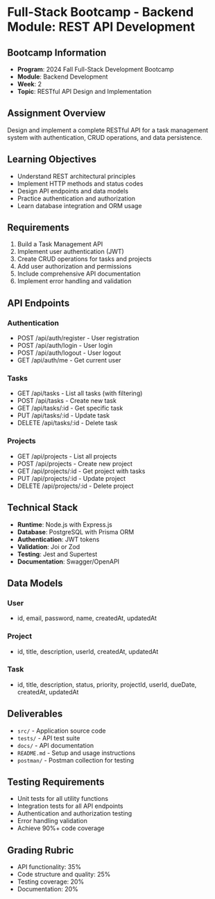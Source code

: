# Full-Stack Bootcamp - Backend Module: REST API Development

## Bootcamp Information

- **Program**: 2024 Fall Full-Stack Development Bootcamp
- **Module**: Backend Development
- **Week**: 2
- **Topic**: RESTful API Design and Implementation

## Assignment Overview

Design and implement a complete RESTful API for a task management system with
authentication, CRUD operations, and data persistence.

## Learning Objectives

- Understand REST architectural principles
- Implement HTTP methods and status codes
- Design API endpoints and data models
- Practice authentication and authorization
- Learn database integration and ORM usage

## Requirements

1. Build a Task Management API
2. Implement user authentication (JWT)
3. Create CRUD operations for tasks and projects
4. Add user authorization and permissions
5. Include comprehensive API documentation
6. Implement error handling and validation

## API Endpoints

### Authentication

- POST /api/auth/register - User registration
- POST /api/auth/login - User login
- POST /api/auth/logout - User logout
- GET /api/auth/me - Get current user

### Tasks

- GET /api/tasks - List all tasks (with filtering)
- POST /api/tasks - Create new task
- GET /api/tasks/:id - Get specific task
- PUT /api/tasks/:id - Update task
- DELETE /api/tasks/:id - Delete task

### Projects

- GET /api/projects - List all projects
- POST /api/projects - Create new project
- GET /api/projects/:id - Get project with tasks
- PUT /api/projects/:id - Update project
- DELETE /api/projects/:id - Delete project

## Technical Stack

- **Runtime**: Node.js with Express.js
- **Database**: PostgreSQL with Prisma ORM
- **Authentication**: JWT tokens
- **Validation**: Joi or Zod
- **Testing**: Jest and Supertest
- **Documentation**: Swagger/OpenAPI

## Data Models

### User

- id, email, password, name, createdAt, updatedAt

### Project

- id, title, description, userId, createdAt, updatedAt

### Task

- id, title, description, status, priority, projectId, userId, dueDate,
  createdAt, updatedAt

## Deliverables

- `src/` - Application source code
- `tests/` - API test suite
- `docs/` - API documentation
- `README.md` - Setup and usage instructions
- `postman/` - Postman collection for testing

## Testing Requirements

- Unit tests for all utility functions
- Integration tests for all API endpoints
- Authentication and authorization testing
- Error handling validation
- Achieve 90%+ code coverage

## Grading Rubric

- API functionality: 35%
- Code structure and quality: 25%
- Testing coverage: 20%
- Documentation: 20%
